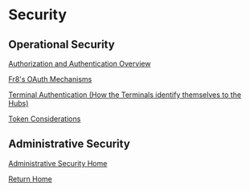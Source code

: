 # Security




Operational Security
------------------

[Authorization and Authentication Overview](./AuthOverview.md)

[Fr8's OAuth Mechanisms](/Docs/ForDevelopers/OperatingConcepts/Authorization/Home.md)

[Terminal Authentication (How the Terminals identify themselves to the Hubs)](/Docs/ForDevelopers/OperatingConcepts/Authorization/TerminalAuthentication.md)

[Token Considerations](/Docs/ForDevelopers/OperatingConcepts/Authorization/ErrorHandling.md)



Administrative Security
------------------
[Administrative Security Home](/Docs/SecurityHome.md)


[Return Home](/Docs/Home.md)  
